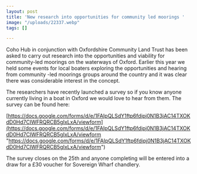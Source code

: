 ```yaml
---
layout: post
title: 'New research into opportunities for community led moorings '
image: "/uploads/22337.webp"
tags: []

---
```

Coho Hub in conjunction with Oxfordshire Community Land Trust has been asked to carry out research into the opportunities and viability for community-led moorings on the waterways of Oxford. Earlier this year we held some events for local boaters exploring the opportunities and hearing from community -led moorings groups around the country and it was clear there was considerable interest in the concept.

The researchers have recently launched a survey so if you know anyone currently living in a boat in Oxford we would love to hear from them. The survey can be found here:

[https://docs.google.com/forms/d/e/1FAIpQLSdY1ftp6fdipj0N1B3jAC14TXOKdD0Hd7CIWFRQRCB5gIxLxA/viewform](https://docs.google.com/forms/d/e/1FAIpQLSdY1ftp6fdipj0N1B3jAC14TXOKdD0Hd7CIWFRQRCB5gIxLxA/viewform "https://docs.google.com/forms/d/e/1FAIpQLSdY1ftp6fdipj0N1B3jAC14TXOKdD0Hd7CIWFRQRCB5gIxLxA/viewform") 

The survey closes on the 25th and anyone completing will be entered into a draw for a £30 voucher for Sovereign Wharf chandlery.